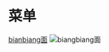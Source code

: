 # 菜单

<a href="/images/ILv-b_VBZuxmrORZ59GB37Anic7z5XmQ5RaLSGu__UqMpU7jk1n9-dyjZitV3vvb.jpg" target="_blank">bianbiang面</a>
![biangbiang面](/images/ILv-b_VBZuxmrORZ59GB37Anic7z5XmQ5RaLSGu__UqMpU7jk1n9-dyjZitV3vvb.jpg)
